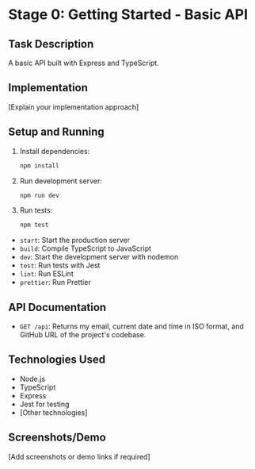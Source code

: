 # Stage 0: Getting Started - Basic API

## Task Description

A basic API built with Express and TypeScript.

## Implementation

[Explain your implementation approach]

## Setup and Running

1. Install dependencies:

   ```bash
   npm install
   ```

2. Run development server:

   ```bash
   npm run dev
   ```

3. Run tests:

   ```bash
   npm test
   ```

- `start`: Start the production server
- `build`: Compile TypeScript to JavaScript
- `dev`: Start the development server with nodemon
- `test`: Run tests with Jest
- `lint`: Run ESLint
- `prettier`: Run Prettier

## API Documentation

- `GET /api`: Returns my email, current date and time in ISO format, and GitHub URL of the project's codebase.

## Technologies Used

- Node.js
- TypeScript
- Express
- Jest for testing
- [Other technologies]

## Screenshots/Demo

[Add screenshots or demo links if required]
